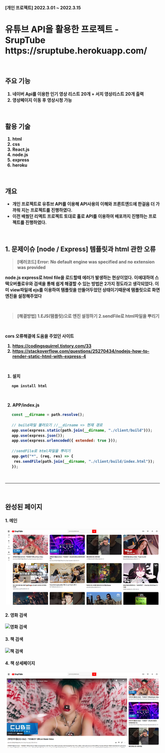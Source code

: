 <b>[개인 프로젝트] 2022.3.01 ~ 2022.3.15


  <h1> 유튜브 API을 활용한 프로젝트 - SrupTube </br> https://sruptube.herokuapp.com/</h1>
  
  </br>
  
## 주요 기능 
  1. 네이버 Api를 이용한 인기 영상 리스트 20개 + 서치 영상리스트 20개 출력
  2. 영상페이지 이동 후 영상시청 가능
  
</br>
  
## 활용 기술
  1. html
  2. css
  3. React.js
  4. node.js
  5. express
  6. heroku


</br>

## 개요 
- 개인 프로젝트로 유튜브 API를 이용해 API사용의 이해와 프론트엔드에 한걸음 더 가까워 지는 프로젝트를 진행하였다.
- 이전 배웠던 리액트 프로젝트 토대로 홀로 API를 이용하여 배포까지 진행하는 프로젝트를 진행하였다.
 

</br>

## 1. 문제이슈 [node / Express] 템플릿과 html 관한 오류 

> 
> [에러코드] 
> Error: No default engine was specified and no extension was provided
> 


node.js express로 html file을 로드할때 에러가 발생하는 현상이었다. 
이에대하여 스택오버플로우와 검색을 통해 쉽게 해결할 수 있는 방법은 2가지 정도라고 생각되었다.
이미 view파일에 ejs를 이용하여 템플릿을 만들어두었던 상태이기때문에 탬플릿으로 화면엔진을 설정해주었다

</br>

> 
> [해결방법] 
> 1.EJS(탬플릿)으로 엔진 설정하기   2.sendFile로 html파일을 뿌리기
> 



</br>

cors 오류해결에 도움을 주었던 사이트 
1. https://codingsquirrel.tistory.com/33
2. https://stackoverflow.com/questions/25270434/nodejs-how-to-render-static-html-with-express-4

</br> 

1. 설치
 ```javascript
    npm install html
 ```
 
 </br> 
 
 2. APP/index.js
 ```javascript
    const __dirname = path.resolve();
    
    // build파일 불러오기 //__dirname => 현재 경로
    app.use(express.static(path.join(__dirname, "./client/build"))); 
    app.use(express.json());
    app.use(express.urlencoded({ extended: true }));
    
    //sendFile로 html파일을 뿌리기
    app.get("*", (req, res) => {
     res.sendFile(path.join(__dirname, "./client/build/index.html"));
    });
 ```
 


</br>

--------------------------------------------

</br>
 
 ## 완성된 페이지
 
#### 1. 메인
![메인](images/main.png)
 
#### 2. 영화 검색
![영화 검색](images/movie.png)
  
#### 3. 책 검색
![책 검색](images/book.png)
   
#### 4. 책 상세페이지
![책 상세페이지](images/detail.png)



